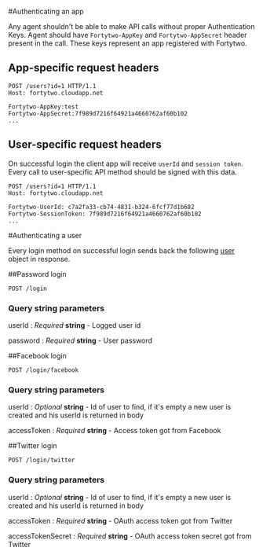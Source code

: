#Authenticating an app

Any agent shouldn't be able to make API calls without proper Authentication Keys.
Agent should have `Fortytwo-AppKey` and `Fortytwo-AppSecret` header present in the call. These keys represent an app registered with Fortytwo.
  
## App-specific request headers 
```http 
POST /users?id=1 HTTP/1.1
Host: fortytwo.cloudapp.net
  
Fortytwo-AppKey:test
Fortytwo-AppSecret:7f989d7216f64921a4660762af60b102
...
```

## User-specific request headers 

On successful login the client app will receive `userId` and `session token`. Every call to user-specific API method
should be signed with this data.


```http 
POST /users?id=1 HTTP/1.1
Host: fortytwo.cloudapp.net

Fortytwo-UserId: c7a2fa33-cb74-4831-b324-6fcf77d1b682
Fortytwo-SessionToken: 7f989d7216f64921a4660762af60b102
...
```

#Authenticating a user 

Every login method on successful login  sends back the following [user](https://github.com/funkyOne/fortyTwo.Docs/blob/master/UserManagement.md#response) object in response.


##Password login
```
POST /login
```
### Query string parameters
userId
: _Required_ **string** - Logged user id

password
: _Required_ **string** - User password

##Facebook login
```
POST /login/facebook
```

### Query string parameters
userId
: _Optional_ **string** - Id of user to find, if it's empty a new user is created and his userId is returned in body

accessToken
: _Required_ **string** - Access token got from Facebook

##Twitter login
```
POST /login/twitter
```
### Query string parameters
userId
: _Optional_ **string** - Id of user to find, if it's empty a new user is created and his userId is returned in body

accessToken
: _Required_ **string** - OAuth access token got from Twitter

accessTokenSecret
: _Required_ **string** - OAuth access token secret got from Twitter
